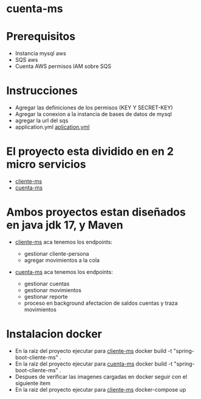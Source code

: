 # cuenta-ms

# Prerequisitos

- Instancia mysql aws
- SQS aws
- Cuenta AWS permisos IAM sobre SQS

# Instrucciones

- Agregar las definiciones de los permisos (KEY Y SECRET-KEY)
- Agregar la conexion a la instancia de bases de datos de mysql
- agregar la url del sqs
- application.yml [aplication.yml](/src/main/resources/application.yml)


# El proyecto esta dividido en en 2 micro servicios
- [cliente-ms](https://github.com/faustospina/cliente-ms)
- [cuenta-ms](https://github.com/faustospina/cuenta-ms)


# Ambos proyectos estan diseñados en java jdk 17, y Maven

- [cliente-ms](https://github.com/faustospina/cliente-ms) aca tenemos los endpoints:
    - gestionar cliente-persona
    - agregar movimientos a la cola

- [cuenta-ms](https://github.com/faustospina/cuenta-ms) aca tenemos los endpoints:
    - gestionar cuentas
    - gestionar movimientos
    - gestionar reporte
    - proceso en background afectacion de saldos cuentas y traza movimientos

# Instalacion docker
- En la raiz del proyecto ejecutar para [cliente-ms](https://github.com/faustospina/cliente-ms) docker build -t "spring-boot-cliente-ms" .
- En la raiz del proyecto ejecutar para [cuenta-ms](https://github.com/faustospina/cuenta-ms) docker build -t "spring-boot-cliente-ms" .
- Despues de verificar las imagenes cargadas en docker seguir con el siguiente item
- En la raiz del proyecto ejecutar para [cliente-ms](https://github.com/faustospina/cliente-ms) docker-compose up

